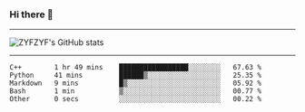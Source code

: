### Hi there 👋

-------

<!--

- 🔭 I’m currently working on ...
- 🌱 I’m currently learning Rust
- 👯 I’m looking to collaborate on ...
- 🤔 I’m looking for help with ...
- 💬 Ask me about ...
- 📫 How to reach me: ...
- 😄 Pronouns: ...
- ⚡ Fun fact: ...

-------
-->

![ZYFZYF's GitHub stats](https://github-readme-stats.vercel.app/api?username=ZYFZYF)


-------

<!--START_SECTION:waka-->

```text
C++        1 hr 49 mins    █████████████████░░░░░░░░   67.63 %
Python     41 mins         ██████▒░░░░░░░░░░░░░░░░░░   25.35 %
Markdown   9 mins          █▒░░░░░░░░░░░░░░░░░░░░░░░   05.92 %
Bash       1 min           ▒░░░░░░░░░░░░░░░░░░░░░░░░   00.77 %
Other      0 secs          ░░░░░░░░░░░░░░░░░░░░░░░░░   00.22 %
```

<!--END_SECTION:waka-->


